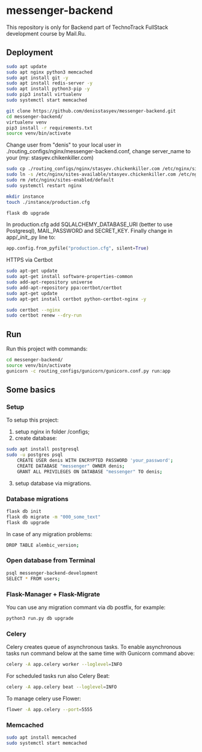 # messenger-backend
This repository is only for Backend part of TechnoTrack FullStack development course by Mail.Ru.

## Deployment
```bash
sudo apt update
sudo apt nginx python3 memcached
sudo apt install git -y
sudo apt install redis-server -y
sudo apt install python3-pip -y
sudo pip3 install virtualenv
sudo systemctl start memcached

git clone https://github.com/denisstasyev/messenger-backend.git
cd messenger-backend/
virtualenv venv
pip3 install -r requirements.txt
source venv/bin/activate
```
Change user from "denis" to your local user in ./routing_configs/nginx/messenger-backend.conf, change server_name to your (my: stasyev.chikenkiller.com)
```bash
sudo cp ./routing_configs/nginx/stasyev.chickenkiller.com /etc/nginx/sites-available
sudo ln -s /etc/nginx/sites-available/stasyev.chickenkiller.com /etc/nginx/sites-enabled
sudo rm /etc/nginx/sites-enabled/default
sudo systemctl restart nginx

mkdir instance
touch ./instance/production.cfg

flask db upgrade
```
In production.cfg add SQLALCHEMY_DATABASE_URI (better to use Postgresql), MAIL_PASSWORD and SECRET_KEY.
Finally change in app/\__init__.py line to:
```python
app.config.from_pyfile("production.cfg", silent=True)
```
HTTPS via Certbot
```bash
sudo apt-get update
sudo apt-get install software-properties-common
sudo add-apt-repository universe
sudo add-apt-repository ppa:certbot/certbot
sudo apt-get update
sudo apt-get install certbot python-certbot-nginx -y

sudo certbot --nginx
sudo certbot renew --dry-run
```

## Run
Run this project with commands:
```bash
cd messenger-backend/
source venv/bin/activate
gunicorn -c routing_configs/gunicorn/gunicorn.conf.py run:app
```

## Some basics
### Setup
To setup this project:
1) setup nginx in folder /configs;
2) create database:
```bash
sudo apt install postgresql
sudo -u postgres psql
    CREATE USER denis WITH ENCRYPTED PASSWORD 'your_password';
    CREATE DATABASE "messenger" OWNER denis;
    GRANT ALL PRIVILEGES ON DATABASE "messenger" TO denis;
```
3) setup database via migrations.

### Database migrations
```bash
flask db init
flask db migrate -m "000_some_text"
flask db upgrade
```

In case of any migration problems:
```bash
DROP TABLE alembic_version;
```

### Open database from Terminal
```bash
psql messenger-backend-development
SELECT * FROM users;
```

### Flask-Manager + Flask-Migrate
You can use any migration commant via db postfix, for example:
```bash
python3 run.py db upgrade
```

### Celery
Celery creates queue of asynchronous tasks. To enable asynchronous tasks run command below at the same time with Gunicorn command above:
```bash
celery -A app.celery worker --loglevel=INFO
```
For scheduled tasks run also Celery Beat:
```bash
celery -A app.celery beat --loglevel=INFO
```

To manage celery use Flower:
```bash
flower -A app.celery --port=5555
```

### Memcached
```bash
sudo apt install memcached
sudo systemctl start memcached
```